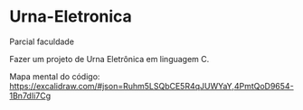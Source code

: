# Urna-Eletronica
 Parcial faculdade

Fazer um projeto de Urna Eletrônica em linguagem C.


Mapa mental do código: https://excalidraw.com/#json=Ruhm5LSQbCE5R4qJUWYaY,4PmtQoD9654-1Bn7dIi7Cg
